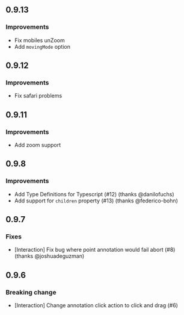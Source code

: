 ## 0.9.13

### Improvements

- Fix mobiles unZoom
- Add `movingMode` option

## 0.9.12

### Improvements

- Fix safari problems

## 0.9.11

### Improvements

- Add zoom support

## 0.9.8

### Improvements

- Add Type Definitions for Typescript (#12) (thanks @danilofuchs)
- Add support for `children` property (#13) (thanks @federico-bohn)

## 0.9.7

### Fixes

- [Interaction] Fix bug where point annotation would fail abort (#8) (thanks @joshuadeguzman)

## 0.9.6

### Breaking change

- [Interaction] Change annotation click action to click and drag (#6)

